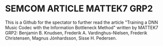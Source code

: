 # SEMCOM ARTICLE MATTEK7 GRP2

This is a Github for the spectator to further read the article "Training a DNN Music Codec with the Information Bottleneck Method" 
written by MATTEK7 GRP2: Benjamin B. Knudsen, Frederik A. Vardinghus-Nielsen, Frederik Christensen, Magnus Jónhardsson, Sisse H. Pedersen.
